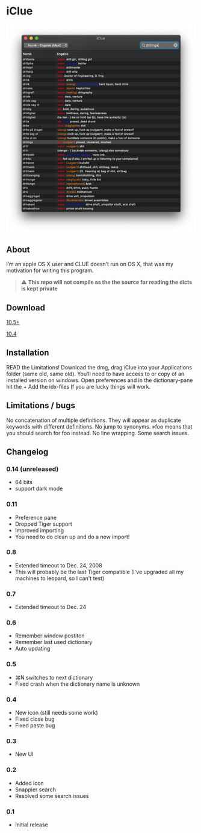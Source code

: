 # iClue
![screenshot](web/screenshot.png)
## About
I’m an apple OS X user and CLUE doesn’t run on OS X, that was my motivation for writing this program.

> :warning: **This repo will not compile as the the source for reading the dicts is kept private**

## Download
[10.5+](http://static.hsorbo.no/iclue/iClue_0.13.dmg)

[10.4](http://static.hsorbo.no/iclue/iClue_0.8a.dmg)

## Installation
READ the Limitations!
Download the dmg, drag iClue into your Applications folder (same old, same old).
You’ll need to have access to or copy of an installed version on windows.
Open preferences and in the dictionary-pane hit the +
Add the idx-files
If you are lucky things will work.

## Limitations / bugs
No concatenation of multiple definitions. They will appear as duplicate keywords with different definitions.
No jump to synonyms. »foo means that you should search for foo instead.
No line wrapping.
Some search issues.

## Changelog

### 0.14 (unreleased)
- 64 bits
- support dark mode

### 0.11

- Preference pane
- Dropped Tiger support
- Improved importing
- You need to do clean up and do a new import!

### 0.8

- Extended timeout to Dec. 24, 2008
- This will probably be the last Tiger compatible (I've upgraded all my machines to leopard, so I can't test)

### 0.7

- Extended timeout to Dec. 24

### 0.6

- Remember window postiton
- Remember last used dictionary
- Auto updating

### 0.5

- ⌘N switches to next dictionary
- Fixed crash when the dictionary name is unknown

### 0.4

- New icon (still needs some work)
- Fixed close bug
- Fixed paste bug

### 0.3

- New UI

### 0.2

- Added icon
- Snappier search
- Resolved some search issues

### 0.1 
- Initial release

